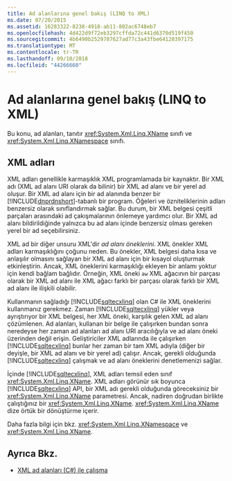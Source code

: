 ```yaml
---
title: Ad alanlarına genel bakış (LINQ to XML)
ms.date: 07/20/2015
ms.assetid: 16283322-8238-4918-ab11-802ac6748eb7
ms.openlocfilehash: 4d422d9f72eb3297cffda72c441d6370d519f450
ms.sourcegitcommit: 4b6490b2529707627ad77c3a43fbe64120397175
ms.translationtype: MT
ms.contentlocale: tr-TR
ms.lasthandoff: 09/10/2018
ms.locfileid: "44266660"
---
```

# <a name="namespaces-overview-linq-to-xml"></a>Ad alanlarına genel bakış (LINQ to XML)
Bu konu, ad alanları, tanıtır <xref:System.Xml.Linq.XName> sınıfı ve <xref:System.Xml.Linq.XNamespace> sınıfı.  
  
## <a name="xml-names"></a>XML adları  
 XML adları genellikle karmaşıklık XML programlamada bir kaynaktır. Bir XML adı (XML ad alanı URI olarak da bilinir) bir XML ad alanı ve bir yerel ad oluşur. Bir XML ad alanı için bir ad alanında benzer bir [!INCLUDE[dnprdnshort](~/includes/dnprdnshort-md.md)]-tabanlı bir program. Öğeleri ve özniteliklerinin adları benzersiz olarak sınıflandırmak sağlar. Bu durum, bir XML belgesi çeşitli parçaları arasındaki ad çakışmalarının önlemeye yardımcı olur. Bir XML ad alanı bildirildiğinde yalnızca bu ad alanı içinde benzersiz olması gereken yerel bir ad seçebilirsiniz.  
  
 XML ad bir diğer unsuru XML'dir *ad alanı öneklerini*. XML önekler XML adları karmaşıklığını çoğunu neden. Bu önekler, XML belgesi daha kısa ve anlaşılır olmasını sağlayan bir XML ad alanı için bir kısayol oluşturmak etkinleştirin. Ancak, XML öneklerini karmaşıklığı ekleyen bir anlamı yoktur için kendi bağlam bağlıdır. Örneğin, XML öneki `aw` XML ağacının bir parçası olarak bir XML ad alanı ile XML ağacı farklı bir parçası olarak farklı bir XML ad alanı ile ilişkili olabilir.  
  
 Kullanmanın sağladığı [!INCLUDE[sqltecxlinq](~/includes/sqltecxlinq-md.md)] olan C# ile XML öneklerini kullanmanız gerekmez. Zaman [!INCLUDE[sqltecxlinq](~/includes/sqltecxlinq-md.md)] yükler veya ayrıştırıyor bir XML belgesi, her XML öneki, karşılık gelen XML ad alanı çözümlenen. Ad alanları, kullanan bir belge ile çalışırken bundan sonra neredeyse her zaman ad alanları ad alanı URI aracılığıyla ve ad alanı öneki üzerinden değil erişin. Geliştiriciler XML adlarında ile çalışırken [!INCLUDE[sqltecxlinq](~/includes/sqltecxlinq-md.md)] bunlar her zaman bir tam XML adıyla (diğer bir deyişle, bir XML ad alanı ve bir yerel ad) çalışır. Ancak, gerekli olduğunda [!INCLUDE[sqltecxlinq](~/includes/sqltecxlinq-md.md)] çalışmak ve ad alanı öneklerini denetlemenizi sağlar.  
  
 İçinde [!INCLUDE[sqltecxlinq](~/includes/sqltecxlinq-md.md)], XML adları temsil eden sınıf <xref:System.Xml.Linq.XName>. XML adları görünür sık boyunca [!INCLUDE[sqltecxlinq](~/includes/sqltecxlinq-md.md)] API, bir XML adı gerekli olduğunda göreceksiniz bir <xref:System.Xml.Linq.XName> parametresi. Ancak, nadiren doğrudan birlikte çalıştığınız bir <xref:System.Xml.Linq.XName>. <xref:System.Xml.Linq.XName> dize örtük bir dönüştürme içerir.  
  
 Daha fazla bilgi için bkz. <xref:System.Xml.Linq.XNamespace> ve <xref:System.Xml.Linq.XName>.  
  
## <a name="see-also"></a>Ayrıca Bkz.

- [XML ad alanları (C#) ile çalışma](../../../../csharp/programming-guide/concepts/linq/working-with-xml-namespaces.md)
